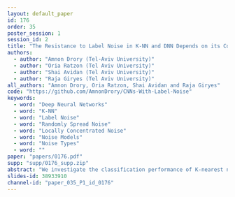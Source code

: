 ```yaml
---
layout: default_paper
id: 176
order: 35
poster_session: 1
session_id: 2
title: "The Resistance to Label Noise in K-NN and DNN Depends on its Concentration"
authors:
  - author: "Amnon Drory (Tel-Aviv University)"
  - author: "Oria Ratzon (Tel Aviv University)"
  - author: "Shai Avidan (Tel Aviv University)"
  - author: "Raja Giryes (Tel Aviv University)"
all_authors: "Amnon Drory, Oria Ratzon, Shai Avidan and Raja Giryes"
code: "https://github.com/AmnonDrory/CNNs-With-Label-Noise"
keywords:
  - word: "Deep Neural Networks"
  - word: "K-NN"
  - word: "Label Noise"
  - word: "Randomly Spread Noise"
  - word: "Locally Concentrated Noise"
  - word: "Noise Models"
  - word: "Noise Types"
  - word: ""
paper: "papers/0176.pdf"
supp: "supp/0176_supp.zip"
abstract: "We investigate the classification performance of K-nearest neighbors (K-NN) and deep neural networks (DNNs) in the presence of label noise. We first show empirically that a DNN’s prediction for a given test example depends on the labels of the training examples in its local neighborhood. This motivates us to derive a realizable analytic expression that approximates the multi-class K-NN classification error in the presence of label noise, which is of independent importance. We then suggest that the expression for K-NN may serve as a first-order approximation for the DNN error. Finally, we demonstrate empirically the proximity of the developed expression to the observed performance of K-NN and DNN classifiers. Our result may explain the already observed surprising resistance of DNN to some types of label noise. It also characterizes an important factor of it, showing that the more concentrated the noise the greater is the degradation in performance."
slides-id: 38933910
channel-id: "paper_035_P1_id_0176"
---
```


